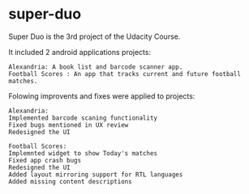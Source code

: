 # super-duo
Super Duo is the 3rd project of the Udacity Course.

It included 2 android applications projects:

    Alexandria: A book list and barcode scanner app.
    Football Scores : An app that tracks current and future football matches.

Folowing improvents and fixes were applied to projects:

    Alexandria:
	Implemented barcode scaning functionality
	Fixed bugs mentioned in UX review
	Redesigned the UI
	
    Football Scores:
	Implemnted widget to show Today's matches
	Fixed app crash bugs
	Redesigned the UI
	Added layout mirroring support for RTL languages
	Added missing content descriptions